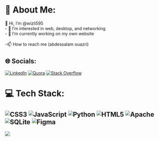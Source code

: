 # 💫 About Me:
 👋 Hi, I’m @wizli595<br>- 👀 I’m interested in web, desktop, and networking<br>- 🌱 I’m currently working on my own website<br><br>-📫 How to reach me (abdessalam ouazri)


## 🌐 Socials:
[![LinkedIn](https://img.shields.io/badge/LinkedIn-%230077B5.svg?logo=linkedin&logoColor=white)](https://www.linkedin.com/in/abdessalam-ouazri-ab4938250/) [![Quora](https://img.shields.io/badge/Quora-%23B92B27.svg?logo=Quora&logoColor=white)](https://www.quora.com/profile/Abdessalam-Ouazri) [![Stack Overflow](https://img.shields.io/badge/-Stackoverflow-FE7A16?logo=stack-overflow&logoColor=white)](https://stackoverflow.com/users/17328641/abdessalam-ouazri) 

# 💻 Tech Stack:
![CSS3](https://img.shields.io/badge/css3-%231572B6.svg?style=for-the-badge&logo=css3&logoColor=white) ![JavaScript](https://img.shields.io/badge/javascript-%23323330.svg?style=for-the-badge&logo=javascript&logoColor=%23F7DF1E) ![Python](https://img.shields.io/badge/python-3670A0?style=for-the-badge&logo=python&logoColor=ffdd54) ![HTML5](https://img.shields.io/badge/html5-%23E34F26.svg?style=for-the-badge&logo=html5&logoColor=white) ![Apache](https://img.shields.io/badge/apache-%23D42029.svg?style=for-the-badge&logo=apache&logoColor=white) ![SQLite](https://img.shields.io/badge/sqlite-%2307405e.svg?style=for-the-badge&logo=sqlite&logoColor=white) 	![Figma](https://img.shields.io/badge/figma-%23F24E1E.svg?style=for-the-badge&logo=figma&logoColor=white)
---
[![](https://visitcount.itsvg.in/api?id=wizli595&icon=2&color=0)](https://visitcount.itsvg.in)

<!-- Proudly created with GPRM ( https://gprm.itsvg.in ) -->
